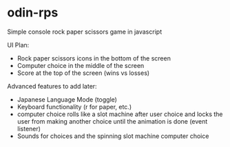 # odin-rps

Simple console rock paper scissors game in javascript

UI Plan:
- Rock paper scissors icons in the bottom of the screen
- Computer choice in the middle of the screen 
- Score at the top of the screen (wins vs losses)

Advanced features to add later:
- Japanese Language Mode (toggle) 
- Keyboard functionality (r for paper, etc.)
- computer choice rolls like a slot machine after user choice and locks the user from making another choice until the animation is done (event listener) 
- Sounds for choices and the spinning slot machine computer choice

